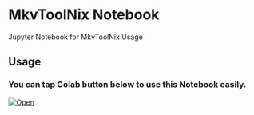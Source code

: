 # MkvToolNix Notebook
Jupyter Notebook for MkvToolNix Usage
## Usage
### You can tap Colab button below to use this Notebook easily.
[![Open](https://colab.research.google.com/assets/colab-badge.svg)](https://colab.research.google.com/github/Anmolfid1/MkvToolNix-Notebook/blob/main/MKVToolNix%20Notebook.ipynb)
